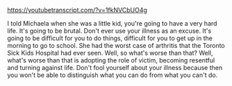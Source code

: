 https://youtubetranscript.com/?v=1fkNVCbUO4g

 I told Michaela when she was a little kid, you're going to have a very hard life. It's going to be brutal. Don't ever use your illness as an excuse. It's going to be difficult for you to do things, difficult for you to get up in the morning to go to school. She had the worst case of arthritis that the Toronto Sick Kids Hospital had ever seen. Well, so what's worse than that? Well, what's worse than that is adopting the role of victim, becoming resentful and turning against life. Don't fool yourself about your illness because then you won't be able to distinguish what you can do from what you can't do.